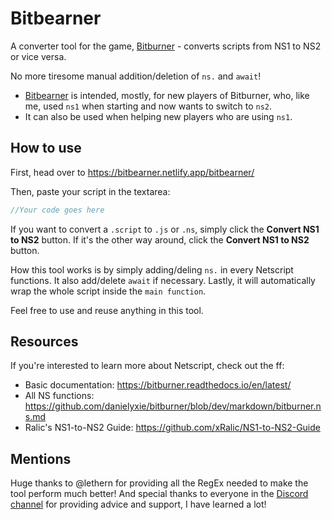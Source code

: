 # Bitbearner
 A converter tool for the game, [Bitburner](https://danielyxie.github.io/bitburner/) - converts scripts from NS1 to NS2 or vice versa.

No more tiresome manual addition/deletion of `ns.` and `await`!

- [Bitbearner](https://bitbearner.netlify.app/bitbearner/) is intended, mostly, for new players of Bitburner, who, like me, used `ns1` when starting and now wants to switch to `ns2`.
- It can also be used when helping new players who are using `ns1`.

## How to use
First, head over to https://bitbearner.netlify.app/bitbearner/

Then, paste your script in the textarea:
```js
//Your code goes here
```
If you want to convert a `.script` to `.js` or `.ns`, simply click the <b>Convert NS1 to NS2</b> button. If it's the other way around, click the <b>Convert NS1 to NS2</b> button.

How this tool works is by simply adding/deling `ns.` in every Netscript functions. It also add/delete `await` if necessary. Lastly, it will automatically wrap the whole script inside the `main function`.

Feel free to use and reuse anything in this tool.

## Resources
If you're interested to learn more about Netscript, check out the ff:
- Basic documentation: https://bitburner.readthedocs.io/en/latest/
- All NS functions:   https://github.com/danielyxie/bitburner/blob/dev/markdown/bitburner.ns.md
- Ralic's NS1-to-NS2 Guide: https://github.com/xRalic/NS1-to-NS2-Guide

## Mentions
Huge thanks to @lethern for providing all the RegEx needed to make the tool perform much better!
And special thanks to everyone in the [Discord channel](https://discord.gg/TFc3hKD) for providing advice and support, I have learned a lot!